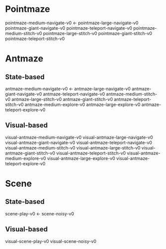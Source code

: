 # Pointmaze
pointmaze-medium-navigate-v0 ←
pointmaze-large-navigate-v0
pointmaze-giant-navigate-v0
pointmaze-teleport-navigate-v0
pointmaze-medium-stitch-v0
pointmaze-large-stitch-v0
pointmaze-giant-stitch-v0
pointmaze-teleport-stitch-v0

# Antmaze
## State-based
antmaze-medium-navigate-v0 ←
antmaze-large-navigate-v0
antmaze-giant-navigate-v0
antmaze-teleport-navigate-v0
antmaze-medium-stitch-v0
antmaze-large-stitch-v0
antmaze-giant-stitch-v0
antmaze-teleport-stitch-v0
antmaze-medium-explore-v0
antmaze-large-explore-v0
antmaze-teleport-explore-v0
## Visual-based
visual-antmaze-medium-navigate-v0
visual-antmaze-large-navigate-v0
visual-antmaze-giant-navigate-v0
visual-antmaze-teleport-navigate-v0
visual-antmaze-medium-stitch-v0
visual-antmaze-large-stitch-v0
visual-antmaze-giant-stitch-v0
visual-antmaze-teleport-stitch-v0
visual-antmaze-medium-explore-v0
visual-antmaze-large-explore-v0
visual-antmaze-teleport-explore-v0

# Scene
## State-based
scene-play-v0 ←
scene-noisy-v0
## Visual-based
visual-scene-play-v0
visual-scene-noisy-v0
